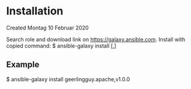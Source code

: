 # Installation
Created Montag 10 Februar 2020

Search role and download link on <https://galaxy.ansible.com>.
Install with copied command:
$ ansible-galaxy install <role name>[,<version>]

Example
-------
$ ansible-galaxy install geerlingguy.apache,v1.0.0

